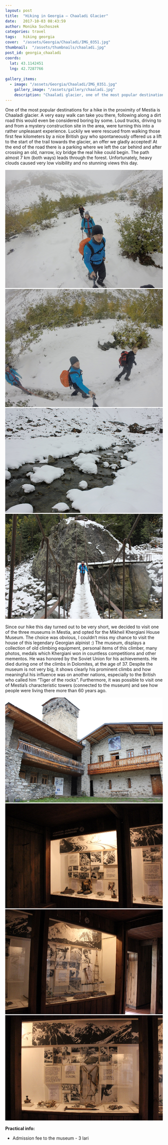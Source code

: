 ```yaml
---
layout: post
title:  "Hiking in Georgia – Chaaladi Glacier"
date:   2017-10-03 08:43:59
author: Monika Suchoszek
categories: travel
tags:	hiking georgia 
cover:  "/assets/Georgia/Chaaladi/IMG_0351.jpg"
thumbnail:  "/assets/thumbnails/chaaladi.jpg"
post_id: georgia_chaaladi
coords:
  lat: 43.1142451
  lng: 42.7287766
  
gallery_items:
  - image: "/assets/Georgia/Chaaladi/IMG_0351.jpg"
    gallery_image: "/assets/gallery/chaaladi.jpg"
    description: "Chaaladi glacier, one of the most popular destinations for a hike in the proximity of Mestia, Georgia."
---
```

One of the most popular destinations for a hike in the proximity of Mestia is Chaaladi glacier. A very easy walk can 
take you there, following along a dirt road this would even be considered boring by some. Loud trucks, driving to 
and from a mystery construction site in the area, were turning this into a rather unpleasant experience. Luckily we 
were rescued from walking those first few kilometers by a nice British guy who spontaneously offered us a lift to the 
start of the trail towards the glacier, an offer we gladly accepted! At the end of the road there is a parking 
where we left the car behind and after crossing an old, narrow, icy bridge the real hike could begin. The path 
almost 7 km (both ways) leads through the forest. Unfortunately, heavy clouds caused very low visibility and no 
stunning views this day.

<img src="/assets/Georgia/Chaaladi/G0746700.jpg">
<img src="/assets/Georgia/Chaaladi/G0746703.jpg">
<img src="/assets/Georgia/Chaaladi/IMG_0351.jpg">
<img src="/assets/Georgia/Chaaladi/IMG_0353.jpg">

Since our hike this day turned out to be very short, we decided to visit one of the three museums in Mestia, and 
opted for the Mikheil Khergiani House Museum. The choice was obvious, I couldn’t miss my chance to visit the house 
of this legendary Georgian alpinist :) The museum, displays a collection of old climbing equipment, personal items 
of this climber, many photos, medals which Khergiani won in countless competitions and other mementos. He was 
honored by the Soviet Union for his achievements. He died during one of the climbs in Dolomites, at the age of 37. 
Despite the museum is not very big, it shows clearly his prominent climbs and how meaningful his influence was on 
another nations, especially to the British who called him “Tiger of the rocks”. Furthermore, it was possible to 
visit one of Mestia’s characteristic towers (connected to the museum) and see how people were living there more than 
60 years ago.

<img src="/assets/Georgia/Chaaladi/IMG_0358.jpg">
<img src="/assets/Georgia/Chaaladi/IMG_0360.jpg">
<img src="/assets/Georgia/Chaaladi/IMG_0361.jpg">
<img src="/assets/Georgia/Chaaladi/IMG_0362.jpg">

__Practical info:__
  * Admission fee to the museum - 3 lari
